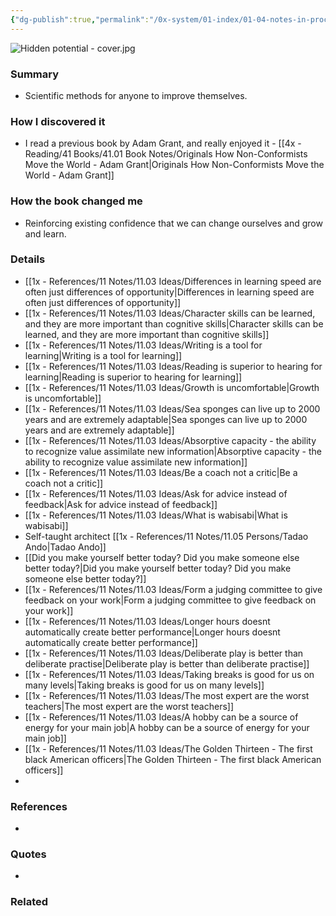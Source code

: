 ```yaml
---
{"dg-publish":true,"permalink":"/0x-system/01-index/01-04-notes-in-process/hidden-potential-adam-grant/","title":"Hidden Potential - Adam Grant","created":"2024-06-05T23:34:52.241+03:00","updated":"2024-06-12T07:09:16.922+03:00"}
---
```


![Hidden potential - cover.jpg](/img/user/4x%20-%20Reading/41%20Books/41.03%20Cover%20images/Hidden%20potential%20-%20cover.jpg)
### Summary
- Scientific methods for anyone to improve themselves.

### How I discovered it
- I read a previous book by Adam Grant, and really enjoyed it - [[4x - Reading/41 Books/41.01 Book Notes/Originals How Non-Conformists Move the World - Adam Grant\|Originals How Non-Conformists Move the World - Adam Grant]] 

### How the book changed me
- Reinforcing existing confidence that we can change ourselves and grow and learn.

### Details
- [[1x - References/11 Notes/11.03 Ideas/Differences in learning speed are often just differences of opportunity\|Differences in learning speed are often just differences of opportunity]]
- [[1x - References/11 Notes/11.03 Ideas/Character skills can be learned, and they are more important than cognitive skills\|Character skills can be learned, and they are more important than cognitive skills]]
- [[1x - References/11 Notes/11.03 Ideas/Writing is a tool for learning\|Writing is a tool for learning]]
- [[1x - References/11 Notes/11.03 Ideas/Reading is superior to hearing for learning\|Reading is superior to hearing for learning]]
- [[1x - References/11 Notes/11.03 Ideas/Growth is uncomfortable\|Growth is uncomfortable]]
- [[1x - References/11 Notes/11.03 Ideas/Sea sponges can live up to 2000 years and are extremely adaptable\|Sea sponges can live up to 2000 years and are extremely adaptable]]
- [[1x - References/11 Notes/11.03 Ideas/Absorptive capacity - the ability to recognize value assimilate new information\|Absorptive capacity - the ability to recognize value assimilate new information]]
- [[1x - References/11 Notes/11.03 Ideas/Be a coach not a critic\|Be a coach not a critic]]
- [[1x - References/11 Notes/11.03 Ideas/Ask for advice instead of feedback\|Ask for advice instead of feedback]]
- [[1x - References/11 Notes/11.03 Ideas/What is wabisabi\|What is wabisabi]]
- Self-taught architect [[1x - References/11 Notes/11.05 Persons/Tadao Ando\|Tadao Ando]]
- [[Did you make yourself better today? Did you make someone else better today?\|Did you make yourself better today? Did you make someone else better today?]]
- [[1x - References/11 Notes/11.03 Ideas/Form a judging committee to give feedback on your work\|Form a judging committee to give feedback on your work]]
- [[1x - References/11 Notes/11.03 Ideas/Longer hours doesnt automatically create better performance\|Longer hours doesnt automatically create better performance]]
- [[1x - References/11 Notes/11.03 Ideas/Deliberate play is better than deliberate practise\|Deliberate play is better than deliberate practise]]
- [[1x - References/11 Notes/11.03 Ideas/Taking breaks is good for us on many levels\|Taking breaks is good for us on many levels]]
- [[1x - References/11 Notes/11.03 Ideas/The most expert are the worst teachers\|The most expert are the worst teachers]]
- [[1x - References/11 Notes/11.03 Ideas/A hobby can be a source of energy for your main job\|A hobby can be a source of energy for your main job]]
- [[1x - References/11 Notes/11.03 Ideas/The Golden Thirteen - The first black American officers\|The Golden Thirteen - The first black American officers]]
- 
### References
- 

### Quotes
- 

### Related

